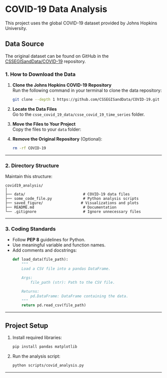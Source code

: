 # COVID-19 Data Analysis

This project uses the global COVID-19 dataset provided by Johns Hopkins University.

## **Data Source**
The original dataset can be found on GitHub in the [CSSEGISandData/COVID-19](https://github.com/CSSEGISandData/COVID-19) repository.

### **1. How to Download the Data**

1. **Clone the Johns Hopkins COVID-19 Repository**  
   Run the following command in your terminal to clone the data repository:
   ```bash
   git clone --depth 1 https://github.com/CSSEGISandData/COVID-19.git

2. **Locate the Data Files**  
   Go to the `csse_covid_19_data/csse_covid_19_time_series` folder. 

3. **Move the Files to Your Project**  
   Copy the files to your `data` folder:

4. **Remove the Original Repository** (Optional):
   ```bash
   rm -rf COVID-19
   ```

---

### **2. Directory Structure**
Maintain this structure:
```
covid19_analysis/
│
├── data/                          # COVID-19 data files
├── some_code_file.py              # Python analysis scripts
├── saved_figure/                 # Visualizations and plots
├── README.md                      # Documentation
└── .gitignore                     # Ignore unnecessary files
```

---

### **3. Coding Standards**
- Follow **PEP 8** guidelines for Python.
- Use meaningful variable and function names.
- Add comments and docstrings:
   ```python
   def load_data(file_path):
       """
       Load a CSV file into a pandas DataFrame.

       Args:
           file_path (str): Path to the CSV file.

       Returns:
           pd.DataFrame: DataFrame containing the data.
       """
       return pd.read_csv(file_path)
   ```

---

## **Project Setup**
1. Install required libraries:
   ```bash
   pip install pandas matplotlib
   ```

2. Run the analysis script:
   ```bash
   python scripts/covid_analysis.py
   ```

---

